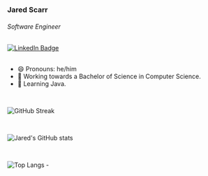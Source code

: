 ### Jared Scarr
###### Software Engineer

<div id="badges">
  <a href="https://www.linkedin.com/in/jaredscarr">
    <img src="https://img.shields.io/badge/LinkedIn-blue?style=for-the-badge&logo=linkedin&logoColor=white" alt="LinkedIn Badge"/>
  </a>
</div>
<br />

- 😄 Pronouns: he/him
- 🔭 Working towards a Bachelor of Science in Computer Science.
- 🌱 Learning Java.

<br />

![GitHub Streak](http://github-readme-streak-stats.herokuapp.com?user=jaredscarr&theme=tokyonight&border_radius=15&date_format=j%20M%5B%20Y%5D)

<br />

![Jared's GitHub stats](https://github-readme-stats.vercel.app/api?username=jaredscarr&show_icons=true&theme=tokyonight&count_private=true&rank_icon=github)

<br />

![Top Langs](https://github-readme-stats.vercel.app/api/top-langs/?username=jaredscarr&layout=compact&theme=vision-friendly-dark&langs_count=10&hide_progress=true) -
